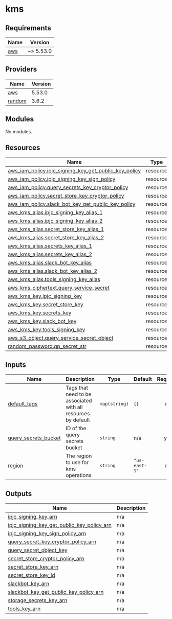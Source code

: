 # kms

<!-- BEGINNING OF PRE-COMMIT-TERRAFORM DOCS HOOK -->
## Requirements

| Name | Version |
|------|---------|
| <a name="requirement_aws"></a> [aws](#requirement\_aws) | ~> 5.53.0 |

## Providers

| Name | Version |
|------|---------|
| <a name="provider_aws"></a> [aws](#provider\_aws) | 5.53.0 |
| <a name="provider_random"></a> [random](#provider\_random) | 3.6.2 |

## Modules

No modules.

## Resources

| Name | Type |
|------|------|
| [aws_iam_policy.ipjc_signing_key_get_public_key_policy](https://registry.terraform.io/providers/hashicorp/aws/latest/docs/resources/iam_policy) | resource |
| [aws_iam_policy.ipjc_signing_key_sign_policy](https://registry.terraform.io/providers/hashicorp/aws/latest/docs/resources/iam_policy) | resource |
| [aws_iam_policy.query_secrets_key_cryptor_policy](https://registry.terraform.io/providers/hashicorp/aws/latest/docs/resources/iam_policy) | resource |
| [aws_iam_policy.secret_store_key_cryptor_policy](https://registry.terraform.io/providers/hashicorp/aws/latest/docs/resources/iam_policy) | resource |
| [aws_iam_policy.slack_bot_key_get_public_key_policy](https://registry.terraform.io/providers/hashicorp/aws/latest/docs/resources/iam_policy) | resource |
| [aws_kms_alias.ipjc_signing_key_alias_1](https://registry.terraform.io/providers/hashicorp/aws/latest/docs/resources/kms_alias) | resource |
| [aws_kms_alias.ipjc_signing_key_alias_2](https://registry.terraform.io/providers/hashicorp/aws/latest/docs/resources/kms_alias) | resource |
| [aws_kms_alias.secret_store_key_alias_1](https://registry.terraform.io/providers/hashicorp/aws/latest/docs/resources/kms_alias) | resource |
| [aws_kms_alias.secret_store_key_alias_2](https://registry.terraform.io/providers/hashicorp/aws/latest/docs/resources/kms_alias) | resource |
| [aws_kms_alias.secrets_key_alias_1](https://registry.terraform.io/providers/hashicorp/aws/latest/docs/resources/kms_alias) | resource |
| [aws_kms_alias.secrets_key_alias_2](https://registry.terraform.io/providers/hashicorp/aws/latest/docs/resources/kms_alias) | resource |
| [aws_kms_alias.slack_bot_key_alias](https://registry.terraform.io/providers/hashicorp/aws/latest/docs/resources/kms_alias) | resource |
| [aws_kms_alias.slack_bot_key_alias_2](https://registry.terraform.io/providers/hashicorp/aws/latest/docs/resources/kms_alias) | resource |
| [aws_kms_alias.tools_signing_key_alias](https://registry.terraform.io/providers/hashicorp/aws/latest/docs/resources/kms_alias) | resource |
| [aws_kms_ciphertext.query_service_secret](https://registry.terraform.io/providers/hashicorp/aws/latest/docs/resources/kms_ciphertext) | resource |
| [aws_kms_key.ipjc_signing_key](https://registry.terraform.io/providers/hashicorp/aws/latest/docs/resources/kms_key) | resource |
| [aws_kms_key.secret_store_key](https://registry.terraform.io/providers/hashicorp/aws/latest/docs/resources/kms_key) | resource |
| [aws_kms_key.secrets_key](https://registry.terraform.io/providers/hashicorp/aws/latest/docs/resources/kms_key) | resource |
| [aws_kms_key.slack_bot_key](https://registry.terraform.io/providers/hashicorp/aws/latest/docs/resources/kms_key) | resource |
| [aws_kms_key.tools_signing_key](https://registry.terraform.io/providers/hashicorp/aws/latest/docs/resources/kms_key) | resource |
| [aws_s3_object.query_service_secret_object](https://registry.terraform.io/providers/hashicorp/aws/latest/docs/resources/s3_object) | resource |
| [random_password.qp_secret_str](https://registry.terraform.io/providers/hashicorp/random/latest/docs/resources/password) | resource |

## Inputs

| Name | Description | Type | Default | Required |
|------|-------------|------|---------|:--------:|
| <a name="input_default_tags"></a> [default\_tags](#input\_default\_tags) | Tags that need to be associated with all resources by default | `map(string)` | `{}` | no |
| <a name="input_query_secrets_bucket"></a> [query\_secrets\_bucket](#input\_query\_secrets\_bucket) | ID of the query secrets bucket | `string` | n/a | yes |
| <a name="input_region"></a> [region](#input\_region) | The region to use for kms operations | `string` | `"us-east-1"` | no |

## Outputs

| Name | Description |
|------|-------------|
| <a name="output_ipjc_signing_key_arn"></a> [ipjc\_signing\_key\_arn](#output\_ipjc\_signing\_key\_arn) | n/a |
| <a name="output_ipjc_signing_key_get_public_key_policy_arn"></a> [ipjc\_signing\_key\_get\_public\_key\_policy\_arn](#output\_ipjc\_signing\_key\_get\_public\_key\_policy\_arn) | n/a |
| <a name="output_ipjc_signing_key_sign_policy_arn"></a> [ipjc\_signing\_key\_sign\_policy\_arn](#output\_ipjc\_signing\_key\_sign\_policy\_arn) | n/a |
| <a name="output_query_secret_key_cryptor_policy_arn"></a> [query\_secret\_key\_cryptor\_policy\_arn](#output\_query\_secret\_key\_cryptor\_policy\_arn) | n/a |
| <a name="output_query_secret_object_key"></a> [query\_secret\_object\_key](#output\_query\_secret\_object\_key) | n/a |
| <a name="output_secret_store_cryptor_policy_arn"></a> [secret\_store\_cryptor\_policy\_arn](#output\_secret\_store\_cryptor\_policy\_arn) | n/a |
| <a name="output_secret_store_key_arn"></a> [secret\_store\_key\_arn](#output\_secret\_store\_key\_arn) | n/a |
| <a name="output_secret_store_key_id"></a> [secret\_store\_key\_id](#output\_secret\_store\_key\_id) | n/a |
| <a name="output_slackbot_key_arn"></a> [slackbot\_key\_arn](#output\_slackbot\_key\_arn) | n/a |
| <a name="output_slackbot_key_get_public_key_policy_arn"></a> [slackbot\_key\_get\_public\_key\_policy\_arn](#output\_slackbot\_key\_get\_public\_key\_policy\_arn) | n/a |
| <a name="output_storage_secrets_key_arn"></a> [storage\_secrets\_key\_arn](#output\_storage\_secrets\_key\_arn) | n/a |
| <a name="output_tools_key_arn"></a> [tools\_key\_arn](#output\_tools\_key\_arn) | n/a |
<!-- END OF PRE-COMMIT-TERRAFORM DOCS HOOK -->
